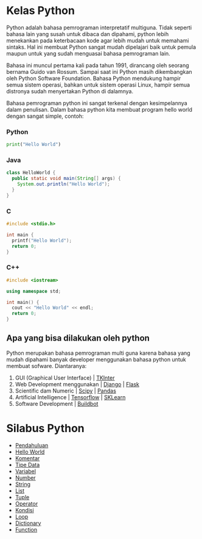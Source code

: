 # Kelas Python
Python adalah bahasa pemrograman interpretatif multiguna. Tidak seperti bahasa lain yang susah untuk dibaca dan dipahami, python lebih menekankan pada keterbacaan kode agar lebih mudah untuk memahami sintaks. Hal ini membuat Python sangat mudah dipelajari baik untuk pemula maupun untuk yang sudah menguasai bahasa pemrograman lain.

Bahasa ini muncul pertama kali pada tahun 1991, dirancang oleh seorang bernama Guido van Rossum. Sampai saat ini Python masih dikembangkan oleh Python Software Foundation. Bahasa Python mendukung hampir semua sistem operasi, bahkan untuk sistem operasi Linux, hampir semua distronya sudah menyertakan Python di dalamnya.

Bahasa pemrograman python ini sangat terkenal dengan kesimpelannya dalam penulisan. Dalam bahasa python kita membuat program hello world dengan sangat simple, contoh:

### Python
```python
print("Hello World")
```

### Java
```java
class HelloWorld {
  public static void main(String[] args) {
    System.out.println("Hello World");
  }
}
```

### C
```c
#include <stdio.h>

int main {
  printf("Hello World");
  return 0;
}
```

### C++
```c++
#include <iostream>

using namespace std;

int main() {
  cout << "Hello World" << endl;
  return 0;
}
```

## Apa yang bisa dilakukan oleh python
Python merupakan bahasa pemrograman multi guna karena bahasa yang mudah dipahami banyak developer menggunakan bahasa python untuk membuat sofware.
Diantaranya:
<ol>
  <li>GUI (Graphical User Interface) | <a href="https://docs.python.org/3/library/tkinter.html">TKInter</a></li>
  <li>Web Development menggunakan | <a href="http://www.djangoproject.com/">Django</a> | <a href="http://flask.pocoo.org/">Flask</a></li>
  <li>Scientific dam Numeric | <a href="http://www.scipy.org/">Scipy</a> | <a href="http://pandas.pydata.org/">Pandas</a></li>
  <li>Artificial Intelligence | <a href="https://tensorflow.org">Tensorflow</a> | <a href="https://scikit-learn.org">SKLearn</a></li>
  <li>Software Development | <a href="http://buildbot.net/">Buildbot</a></li>
</ol>

# Silabus Python
<ul>
  <li><a href="#kelas-python">Pendahuluan</a></li>
  <li><a href="https://github.com/fajhrinazgul/Kelas-Python/blob/main/pembelajaran/Hello%20World.ipynb">Hello World</a></li>
  <li><a href="https://github.com/fajhrinazgul/Kelas-Python/blob/main/pembelajaran/Komentar.ipynb">Komentar</a></li>
  <li><a href="">Tipe Data</a></li>
  <li><a href="">Variabel</a></li>
  <li><a href="">Number</a></li>
  <li><a href="">String</a></li>
  <li><a href="">List</a></li>
  <li><a href="">Tuple</a></li>
  <li><a href="">Operator</a></li>
  <li><a href="">Kondisi</a></li>
  <li><a href="">Loop</a></li>
  <li><a href="">Dictionary</a></li>
  <li><a href="">Function</a></li>
</ul>
